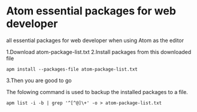 # Atom essential packages for web developer

all essential packages for web developer when using Atom as the editor

1.Download atom-package-list.txt 
2.Install packages from this downloaded file
```shell
apm install --packages-file atom-package-list.txt
```
3.Then you are good to go

The folowing command is used to backup the installed packages to a file.
```shell
apm list -i -b | grep '^[^@]\+' -o > atom-package-list.txt
```
